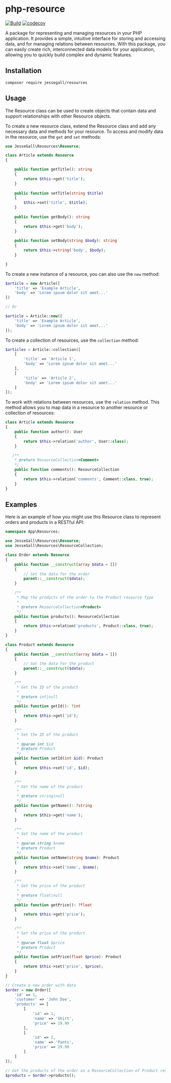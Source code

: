 # php-resource
[![Build](https://github.com/jessegall/php-resource/actions/workflows/php.yml/badge.svg)](https://github.com/jessegall/php-resource/actions/workflows/php.yml)
[![codecov](https://codecov.io/github/jessegall/php-resource/branch/main/graph/badge.svg?token=5ZWUOTTOAQ)](https://codecov.io/github/jessegall/php-resource)

A package for representing and managing resources in your PHP application. 
It provides a simple, intuitive interface for storing and accessing data, and for managing relations between resources. 
With this package, you can easily create rich, interconnected data models for your application, allowing you to quickly build complex and dynamic features.

## Installation

```
composer require jessegall/resources
```

## Usage

The Resource class can be used to create objects that contain data and support relationships with other Resource objects.

To create a new resource class, extend the Resource class and add any necessary data and methods for your resource.
To access and modify data in the resource, use the `get` and `set` methods:

```php
use JesseGall\Resources\Resource;

class Article extends Resource
{

    public function getTitle(): string 
    {
        return $this->get('title');
    }
    
    public function setTitle(string $title)
    {
        $this->set('title', $title);
    }
    
    public function getBody(): string
    {
        return $this->get('body');
    }
    
    public function setBody(string $body): string
    {
        return $this->string('body', $body);
    }

}
```

To create a new instance of a resource, you can also use the `new` method:

```php
$article = new Article([
    'title' => 'Example Article',
    'body' => 'Lorem ipsum dolor sit amet...'
])

// Or

$article = Article::new([
    'title' => 'Example Article',
    'body' => 'Lorem ipsum dolor sit amet...'
]);
```

To create a collection of resources, use the `collection` method:

```php
$articles = Article::collection([
    [
        'title' => 'Article 1',
        'body' => 'Lorem ipsum dolor sit amet...'
    ],
    [
        'title' => 'Article 2',
        'body' => 'Lorem ipsum dolor sit amet...'
    ]
]);
```

To work with relations between resources, use the `relation` method. This method allows you to map data in a resource to another resource or collection of resources:

```php
class Article extends Resource
{
    public function author(): User
    {
        return $this->relation('author', User::class);
    }

   /**
    * @return ResourceCollection<Comment>
    */
    public function comments(): ResourceCollection
    {
        return $this->relation('comments', Comment::class, true);
    }
}
```

## Examples
Here is an example of how you might use this Resource class to represent orders and products in a RESTful API:
```php
namespace App\Resources;

use JesseGall\Resources\Resource;
use JesseGall\Resources\ResourceCollection;

class Order extends Resource
{
    public function __construct(array $data = [])
    {
        // Set the data for the order
        parent::__construct($data);
    }

    /**
     * Map the products of the order to the Product resource type
     *
     * @return ResourceCollection<Product>
     */
    public function products(): ResourceCollection
    {
        return $this->relation('products', Product::class, true);
    }
}

class Product extends Resource
{
    public function __construct(array $data = [])
    {
        // Set the data for the product
        parent::__construct($data);
    }

    /**
     * Get the ID of the product
     *
     * @return int|null
     */
    public function getId(): ?int
    {
        return $this->get('id');
    }

    /**
     * Set the ID of the product
     *
     * @param int $id
     * @return Product
     */
    public function setId(int $id): Product
    {
        return $this->set('id', $id);
    }

    /**
     * Get the name of the product
     *
     * @return string|null
     */
    public function getName(): ?string
    {
        return $this->get('name');
    }

    /**
     * Set the name of the product
     *
     * @param string $name
     * @return Product
     */
    public function setName(string $name): Product
    {
        return $this->set('name', $name);
    }

    /**
     * Get the price of the product
     *
     * @return float|null
     */
    public function getPrice(): ?float
    {
        return $this->get('price');
    }

    /**
     * Set the price of the product
     *
     * @param float $price
     * @return Product
     */
    public function setPrice(float $price): Product
    {
        return $this->set('price', $price);
    }
}

// Create a new order with data
$order = new Order([
    'id' => 1,
    'customer' => 'John Doe',
    'products' => [
        [
            'id' => 1,
            'name' => 'Shirt',
            'price' => 19.99
        ],
        [
            'id' => 2,
            'name' => 'Pants',
            'price' => 29.99
        ]
    ]
]);

// Get the products of the order as a ResourceCollection of Product resources
$products = $order->products();
```